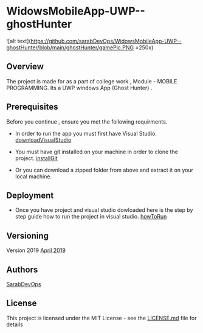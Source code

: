# WidowsMobileApp-UWP--ghostHunter

![alt text](https://github.com/sarabDevOps/WidowsMobileApp-UWP--ghostHunter/blob/main/ghostHunter/gamePic.PNG =250x)

## Overview 
 The project is made for as a part of college work , Module - MOBILE PROGRAMMING.
 Its a UWP windows App (Ghost Hunter) .
 
 ## Prerequisites 
 Before you continue , ensure you met the following requirments.
  * In order to run the app you must first have Visual Studio. [downloadVisualStudio](https://www.microsoft.com/en-ie/p/visual-studio-professional-2019/dg7gmgf0f6q1?cid=msft_web_collection&activetab=pivot%3aoverviewtab)
  
  * You must have git installed on your machine in order to clone the project. [installGit](https://gitforwindows.org/)
  
  * Or you can download a zipped folder from above and extract it on your local machine.
  
  
  ## Deployment
  * Once you have project and visual studio dowloaded here is the step by step guide how to run the project in visual studio. [howToRun](https://docs.microsoft.com/en-us/visualstudio/get-started/csharp/tutorial-uwp?view=vs-2019) 
  
  

## Versioning

Version 2019 [April 2019](https://visualstudio.microsoft.com/vs/)


## Authors

[SarabDevOps](https://github.com/sarabDevOps)


## License

This project is licensed under the MIT License - see the [LICENSE.md](https://github.com/sarabDevOps/WidowsMobileApp-UWP--ghostHunter/blob/main/LICENSE) file for details

